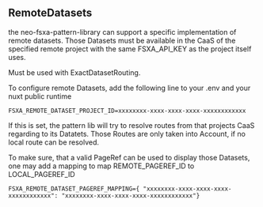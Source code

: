 ## RemoteDatasets

the neo-fsxa-pattern-library can support a specific implementation of remote datasets.
Those Datasets must be available in the CaaS of the specified remote project with the same FSXA_API_KEY as the project itself uses.

Must be used with ExactDatasetRouting.

To configure remote Datasets, add the following line to your .env and your nuxt public runtime

`FSXA_REMOTE_DATASET_PROJECT_ID=xxxxxxxx-xxxx-xxxx-xxxx-xxxxxxxxxxxx`

If this is set, the pattern lib will try to resolve routes from that projects CaaS regarding to its Datatets. Those Routes are only taken into Account, if no local route can be resolved.

To make sure, that a valid PageRef can be used to display those Datasets, one may add a mapping to map REMOTE_PAGEREF_ID to LOCAL_PAGEREF_ID

`FSXA_REMOTE_DATASET_PAGEREF_MAPPING={ "xxxxxxxx-xxxx-xxxx-xxxx-xxxxxxxxxxxx": "xxxxxxxx-xxxx-xxxx-xxxx-xxxxxxxxxxxx"}`

